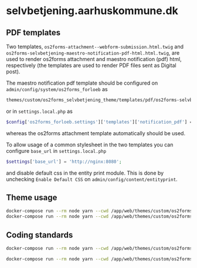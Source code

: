 # selvbetjening.aarhuskommune.dk

## PDF templates

Two templates, `os2forms-attachment--webform-submission.html.twig` and
`os2forms-selvbetjening-maestro-notification-pdf-html.html.twig`, are used to render os2forms attachment and maestro notification (pdf) html,
respectively (the templates are used to render PDF files sent as Digital post).

The maestro notification pdf template should be configured on
`admin/config/system/os2forms_forloeb` as

```sh
themes/custom/os2forms_selvbetjening_theme/templates/pdf/os2forms-selvbetjening-maestro-notification-pdf-html.html.twig
```

or in `settings.local.php` as

```sh
$config['os2forms_forloeb.settings']['templates']['notification_pdf'] = 'themes/custom/os2forms_selvbetjening_theme/templates/pdf/os2forms-selvbetjening-maestro-notification-pdf-html.html.twig';
```

whereas the os2forms attachment template automatically should be used.

To allow usage of a common stylesheet in the two templates you
can configure `base_url` in `settings.local.php`

```php
$settings['base_url'] = 'http://nginx:8080';
```

and disable default css in the entity print module. This is done by
unchecking `Enable Default CSS` on `admin/config/content/entityprint`.

## Theme usage

```sh
docker-compose run --rm node yarn --cwd /app/web/themes/custom/os2forms_selvbetjening_theme install
docker-compose run --rm node yarn --cwd /app/web/themes/custom/os2forms_selvbetjening_theme build
```

## Coding standards

```sh
docker-compose run --rm node yarn --cwd /app/web/themes/custom/os2forms_selvbetjening_theme check-coding-standards
```

```sh
docker-compose run --rm node yarn --cwd /app/web/themes/custom/os2forms_selvbetjening_theme apply-coding-standards
```
